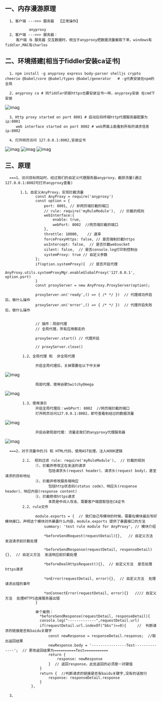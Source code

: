 ## 一、内存漫游原理
      1、客户端 --->>> 服务器  【正常操作】
      
               anyproxy
      2、客户端 --->>> 服务器：
         客户端 与 服务器 交互数据时，相当于anyproxy把数据流量截取下来，windows有fiddler,MAC有charles
         
## 二、环境搭建[相当于fiddler安装ca证书]
      1、npm install -g anyproxy express body-parser shelljs crypto cheerio @babel/core @babel/types @babel/generator   # -g代表安装在npm的全局
      
      2、anyproxy ca # 同fiddler抓取https也要安装证书一样，anyproxy安装 在cmd下安装 
![imag](https://github.com/fengxunzhe/crawler/blob/main/%E5%86%85%E5%AD%98%E6%BC%AB%E6%B8%B8/img/1.png)

      3、Http proxy started on port 8001 # 启动后将终端http代理服务器配置为ip:8001
         web interface started on port 8002 # web界面上能看到所有的请求信息ip:8002
         
      4、打开网页访问 127.0.0.1:8002,安装证书
![imag](https://github.com/fengxunzhe/crawler/blob/main/%E5%86%85%E5%AD%98%E6%BC%AB%E6%B8%B8/img/2.png)
![imag](https://github.com/fengxunzhe/crawler/blob/main/%E5%86%85%E5%AD%98%E6%BC%AB%E6%B8%B8/img/3.png)
![imag](https://github.com/fengxunzhe/crawler/blob/main/%E5%86%85%E5%AD%98%E6%BC%AB%E6%B8%B8/img/4.png)

## 三、原理
      ===1、访问目标网站时，经过我们的自定义代理服务器anyproxy，截获流量(通过127.0.0.1:8002可打开anyproxy查看)
      
           1.1、自定义AnyProxy，实现拦截流量
                  const AnyProxy = require('anyproxy')
                  const option = {
                      port: 8001, // 非网页端拦截的端口
                      // rule: require('myRuleModule'),  // 拦截的规则
                      webInterface:{
                          enable: true,
                          webPort: 8002  //网页端拦截的端口
                      },
                      throttle: 10000,    // 速率
                      forceProxyHttps: false, // 是否强制拦截https
                      wsIntercept: false,  // 是否拦截websocket
                      silent: false,  // 是否console.log打印到控制台
                      systemProxy: true // 自定义参数
                  };
                  if(option.systemProxy){  // 是否开启代理
                      AnyProxy.utils.systemProxyMgr.enableGlobalProxy('127.0.0.1', option.port)
                  }
                  const proxyServer = new AnyProxy.ProxyServer(option);

                  proxyServer.on('ready',() => { /* */ })  // 代理成功开启后，做什么操作
                  proxyServer.on('error',() => { /* */ })  // 代理开启失败后，做什么操作


                  // 插件：局部代理
                  // 全局代理，所有应用都走的

                  proxyServer.start() // 代理开启

                  // proxyServer.close()
                  
            1.2、全局代理 和  非全局代理
             
                  开启全局代理后，关掉需要在以下中关掉
![imag](https://github.com/fengxunzhe/crawler/blob/main/%E5%86%85%E5%AD%98%E6%BC%AB%E6%B8%B8/img/5.png)
                  
                  局部代理，使用谷歌SwitchyOmega
![imag](https://github.com/fengxunzhe/crawler/blob/main/%E5%86%85%E5%AD%98%E6%BC%AB%E6%B8%B8/img/7.png) 
            
            1.3、使用演示
                  开启全局代理后：webPort: 8002  //网页端拦截的端口 
                  打开网页访问127.0.0.1:8002，即可查看到经过的数据流量
![imag](https://github.com/fengxunzhe/crawler/blob/main/%E5%86%85%E5%AD%98%E6%BC%AB%E6%B8%B8/img/6.png)     

                  开启谷歌局部代理: 流量走我们的anyproxy代理服务器
![imag](https://github.com/fengxunzhe/crawler/blob/main/%E5%86%85%E5%AD%98%E6%BC%AB%E6%B8%B8/img/8.png) 
      
      ===2、对于流量中的JS 和 HTML代码，使用AST处理，注入HOOK逻辑
      
            2.1、 规则过滤 rule: require('myRuleModule'),  // 拦截的规则
                  ①、拦截并修改正在发送的请求
                        包括请求头(request header)、请求头(request body)，甚至请求的目标地址
                  ②、拦截并修改服务端响应
                        包括http状态码(status code)、响应头(response header)、响应内容(response content)
                  ③、拦截修改https请求
                        本质是中间人攻击、需要客户端提取信任CA证书    
            2.2、rule文件
            
                  module.exports = {  // 我们自己写模块的时候，需要在模块最后写好模块接口，声明这个模块对外暴露什么内容，module.exports 提供了暴露接口的方法
                      summary: 'test rule module for AnyProxy', // 模块介绍

                      *beforeSendRequest(requestDetail){},   // 自定义方法  发送请求前拦截处理

                      *beforeSendResponse(requestDetail, responseDetail){},  // 自定义方法  发送响应前拦截处理

                      *beforeDealHttpsRequest(){},  // 自定义方法  是否处理https请求

                      *onError(requestDetail, error){},  // 自定义方法  处理请求出错的事件

                      *onConnectError(requestDetail, error){}   //// 自定义方法  处理HTTPS连接服务器出错
                  }
                  
                  单个案例：
                    *beforeSendResponse(requestDetail, responseDetail){
                    console.log("-------------",requestDetail.url)
                    if(requestDetail.url.indexOf("bbs")>=0){     //  判断请求的链接是否有baidu关键字
                        const newResponse = responseDetail.response;  //取出返回结果
                        newResponse.body = '----------------Test--------------';  // 更改返回结果为==========Test===========
                        return {
                            response: newResponse
                        }  // 返回response，此处返回的必须是一对键值
                    }
                    return {  //判断请求的链接是否有baidu关键字,没有的话放行
                        response: responseDetail.response
                    }
                },

      3、
      

